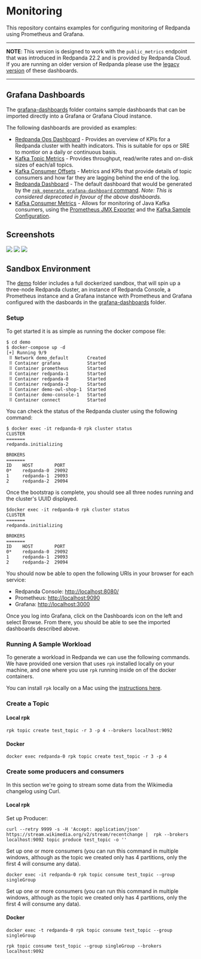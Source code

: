 # Monitoring
This repository contains examples for configuring monitoring of Redpanda using Prometheus and Grafana.

---
**NOTE**: This version is designed to work with the `public_metrics` endpoint that was introduced in Redpanda 22.2 and is provided by Redpanda Cloud. If you are running an older version of Redpanda please use the [legacy version](../../tree/legacy_metrics) of these dashboards.

---
## Grafana Dashboards
The [grafana-dashboards](grafana-dashboards) folder contains sample dashboards that can be imported directly into a 
Grafana or Grafana Cloud instance.

The following dashboards are provided as examples:

- [Redpanda Ops Dashboard](grafana-dashboards/Redpanda-Ops-Dashboard.json) - Provides an overview of KPIs for a Redpanda
cluster with health indicators. This is suitable for ops or SRE to montior on a daily or continuous basis.
- [Kafka Topic Metrics](grafana-dashboards/Kafka-Topic-Metrics.json) - Provides throughput, read/write rates and 
on-disk sizes of each/all topics.
- [Kafka Consumer Offsets](grafana-dashboards/Kafka%20Consumer%20Offsets.json) - Metrics and KPIs that provide details 
of topic consumers and how far they are lagging behind the end of the log.
- [Redpanda Dashboard](grafana-dashboards/Redpanda-Default-Dashboard.json) - The default dashboard that would be generated by 
the [`rpk generate grafana-dashboard` command](
https://docs.redpanda.com/docs/platform/reference/rpk/rpk-generate/rpk-generate-grafana-dashboard/).
_Note: This is considered deprecated in favour of the above dashboards._
- [Kafka Consumer Metrics](grafana-dashboards/Kafka-Consumer-Metrics.json) - Allows for monitoring of Java Kafka 
consumers, using the [Prometheus JMX Exporter](https://github.com/prometheus/jmx_exporter) and the
[Kafka Sample Configuration](https://github.com/prometheus/jmx_exporter/blob/master/example_configs/kafka-2_0_0.yml).

## Screenshots
![](docs/images/Ops%20Dashboard.png)
![](docs/images/Consumer%20Offsets.png)
![](docs/images/Topic%20Metrics.png)

## Sandbox Environment
The [demo](demo) folder includes a full dockerized sandbox, that will spin up a three-node Redpanda cluster, an instance
of Redpanda Console, a Prometheus instance and a Grafana instance with Prometheus and Grafana configured with the
dasboards in the [grafana-dashboards](grafana-dashboards) folder.

### Setup
To get started it is as simple as running the docker compose file:

```commandline
$ cd demo
$ docker-compose up -d
[+] Running 9/9
 ⠿ Network demo_default       Created
 ⠿ Container grafana          Started
 ⠿ Container prometheus       Started
 ⠿ Container redpanda-1       Started
 ⠿ Container redpanda-0       Started
 ⠿ Container redpanda-2       Started
 ⠿ Container demo-owl-shop-1  Started
 ⠿ Container demo-console-1   Started
 ⠿ Container connect          Started
```

You can check the status of the Redpanda cluster using the following command:
```commandline
$ docker exec -it redpanda-0 rpk cluster status
CLUSTER
=======
redpanda.initializing

BROKERS
=======
ID    HOST        PORT
0*    redpanda-0  29092
1     redpanda-1  29093
2     redpanda-2  29094

```
Once the bootstrap is complete, you should see all three nodes running and the cluster's UUID displayed.
```commandline
$docker exec -it redpanda-0 rpk cluster status
CLUSTER
=======
redpanda.initializing

BROKERS
=======
ID    HOST        PORT
0*    redpanda-0  29092
1     redpanda-1  29093
2     redpanda-2  29094

```
You should now be able to open the following URIs in your browser for each service:
- Redpanda Console: [http://localhost:8080/](http://localhost:8080/])
- Prometheus: [http://localhost:9090](http://localhost:9090])
- Grafana: [http://localhost:3000](http://localhost:3000])

Once you log into Grafana, click on the Dashboards icon on the left and select Browse. From there, you should be able to
see the imported dashboards described above.

### Running A Sample Workload

To generate a workload in Redpanda we can use the following commands. We have provided one version that uses `rpk` 
installed locally on your machine, and one where you use `rpk` running inside on of the docker containers.

You can install `rpk` locally on a Mac using the [instructions here](https://docs.redpanda.com/docs/quickstart/quick-start-macos/#installing-rpk). 

### Create a Topic
#### Local rpk
```rpk topic create test_topic -r 3 -p 4 --brokers localhost:9092```
#### Docker
```docker exec redpanda-0 rpk topic create test_topic -r 3 -p 4```

### Create some producers and consumers
In this section we're going to stream some data from the Wikimedia changelog using Curl.

#### Local rpk
Set up Producer:
```commandline
curl --retry 9999 -s -H 'Accept: application/json'  https://stream.wikimedia.org/v2/stream/recentchange |  rpk --brokers localhost:9092 topic produce test_topic -o ''
```
Set up one or more consumers (you can run this command in multiple windows, although as the topic we created only has 4 
partitions, only the first 4 will consume any data).
```commandline
docker exec -it redpanda-0 rpk topic consume test_topic --group singleGroup 
```
Set up one or more consumers (you can run this command in multiple windows, although as the topic we created only has 4 
partitions, only the first 4 will consume any data).
#### Docker
```commandline
docker exec -t redpanda-0 rpk topic consume test_topic --group singleGroup 
```
```commandline
rpk topic consume test_topic --group singleGroup --brokers localhost:9092 
```

